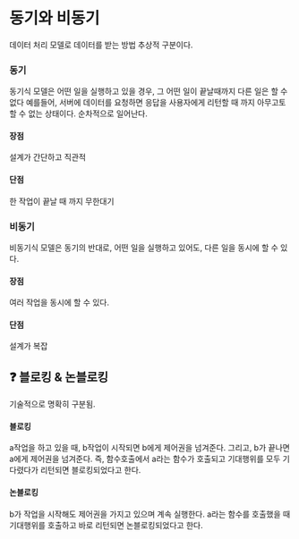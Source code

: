 # 동기와 비동기

데이터 처리 모델로 데이터를 받는 방법
추상적 구분이다.

### 동기

동기식 모델은
어떤 일을 실행하고 있을 경우, 그 어떤 일이 끝날때까지 다른 일은 할 수 없다
예를들어, 서버에 데이터를 요청하면 응답을 사용자에게 리턴할 때 까지 아무고토 할 수 없는 상태이다.
순차적으로 일어난다.

#### 장점

설계가 간단하고 직관적

#### 단점

한 작업이 끝날 때 까지 무한대기

### 비동기

비동기식 모델은
동기의 반대로, 어떤 일을 실행하고 있어도, 다른 일을 동시에 할 수 있다.

#### 장점

여러 작업을 동시에 할 수 있다.

#### 단점

설계가 복잡

## ❓ 블로킹 & 논블로킹

기술적으로 명확히 구분됨.

#### 블로킹

a작업을 하고 있을 때, b작업이 시작되면 b에게 제어권을 넘겨준다.
그리고, b가 끝나면 a에게 제어권을 넘겨준다.
즉, 함수호출에서 a라는 함수가 호출되고 기대행위를 모두 기다렸다가 리턴되면 블로킹되었다고 한다.

#### 논블로킹

b가 작업을 시작해도 제어권을 가지고 있으며 계속 실행한다.
a라는 함수를 호출했을 때 기대행위를 호출하고 바로 리턴되면 논블로킹되었다고 한다.
